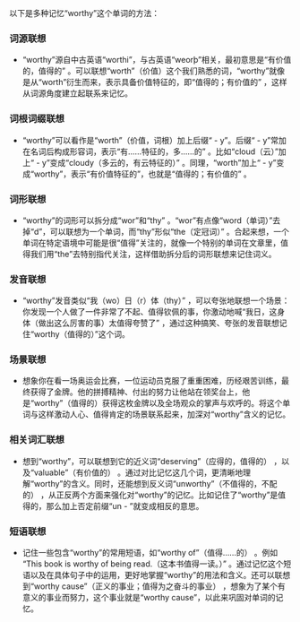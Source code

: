 以下是多种记忆“worthy”这个单词的方法：

### 词源联想
 - “worthy”源自中古英语“worthi”，与古英语“weorþ”相关，最初意思是“有价值的，值得的” 。可以联想“worth”（价值）这个我们熟悉的词，“worthy”就像是从“worth”衍生而来，表示具备价值特征的，即“值得的；有价值的” ，这样从词源角度建立起联系来记忆。

### 词根词缀联想
 - “worthy”可以看作是“worth”（价值，词根）加上后缀“ - y”。后缀“ - y”常加在名词后构成形容词，表示“有……特征的，多……的” 。比如“cloud（云）”加上“ - y”变成“cloudy（多云的，有云特征的）” 。同理，“worth”加上“ - y”变成“worthy”，表示“有价值特征的”，也就是“值得的；有价值的” 。

### 词形联想
 - “worthy”的词形可以拆分成“wor”和“thy” 。“wor”有点像“word（单词）”去掉“d”，可以联想为一个单词，而“thy”形似“the（定冠词）” 。合起来想，一个单词在特定语境中可能是很“值得”关注的，就像一个特别的单词在文章里，值得我们用“the”去特别指代关注，这样借助拆分后的词形联想来记住词义。

### 发音联想
 - “worthy”发音类似“我（wo）日（r）体（thy）” ，可以夸张地联想一个场景：你发现一个人做了一件非常了不起、值得钦佩的事，你激动地喊“我日，这身体（做出这么厉害的事）太值得夸赞了” ，通过这种搞笑、夸张的发音联想记住“worthy（值得的）”这个词。

### 场景联想
 - 想象你在看一场奥运会比赛，一位运动员克服了重重困难，历经艰苦训练，最终获得了金牌。他的拼搏精神、付出的努力让他站在领奖台上，他是“worthy”（值得的）获得这枚金牌以及全场观众的掌声与欢呼的。将这个单词与这样激动人心、值得肯定的场景联系起来，加深对“worthy”含义的记忆。

### 相关词汇联想
 - 想到“worthy”，可以联想到它的近义词“deserving”（应得的，值得的） ，以及“valuable”（有价值的） 。通过对比记忆这几个词，更清晰地理解“worthy”的含义。同时，还能想到反义词“unworthy”（不值得的，不配的） ，从正反两个方面来强化对“worthy”的记忆。比如记住了“worthy”是值得的，那么加上否定前缀“un - ”就变成相反的意思。

### 短语联想
 - 记住一些包含“worthy”的常用短语，如“worthy of”（值得……的） 。例如 “This book is worthy of being read.（这本书值得一读。）” 。通过记忆这个短语以及在具体句子中的运用，更好地掌握“worthy”的用法和含义。还可以联想到“worthy cause”（正义的事业；值得为之奋斗的事业） ，想象为了某个有意义的事业而努力，这个事业就是“worthy cause”，以此来巩固对单词的记忆。 